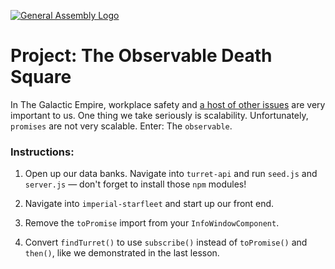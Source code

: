 [![General Assembly Logo](https://camo.githubusercontent.com/1a91b05b8f4d44b5bbfb83abac2b0996d8e26c92/687474703a2f2f692e696d6775722e636f6d2f6b6538555354712e706e67)](https://generalassemb.ly/education/web-development-immersive)

# Project: The **Observable** Death Square

In The Galactic Empire, workplace safety and [a host of other issues](https://twitter.com/DeathStarPR) are very important to us. One thing we take seriously is scalability. Unfortunately, `promises` are not very scalable. Enter: The `observable`.

### Instructions:

1) Open up our data banks. Navigate into `turret-api` and run `seed.js` and `server.js` — don't forget to install those `npm` modules!

2) Navigate into `imperial-starfleet` and start up our front end.

3) Remove the `toPromise` import from your `InfoWindowComponent`.

4) Convert `findTurret()` to use `subscribe()` instead of `toPromise()` and `then()`, like we demonstrated in the last lesson.
